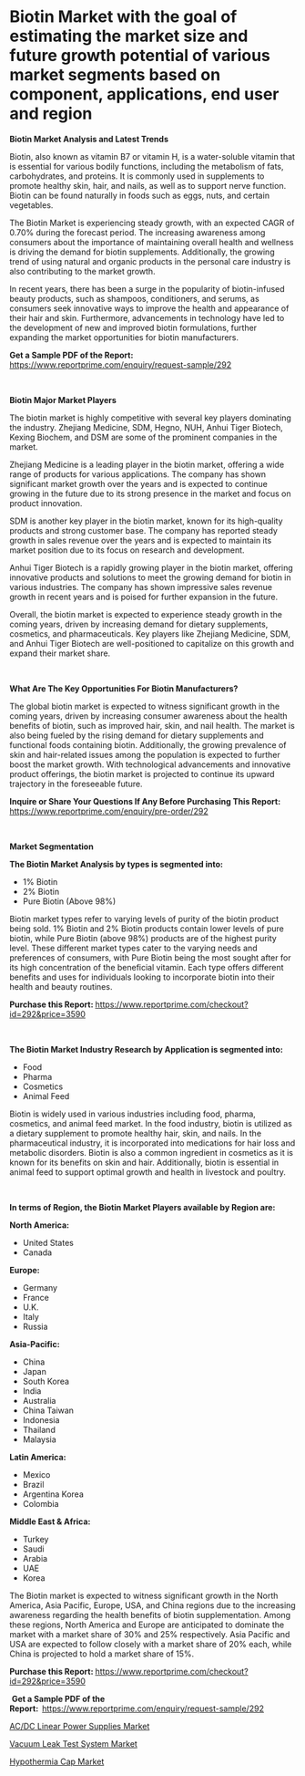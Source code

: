 <p><h1>Biotin Market with the goal of estimating the market size and future growth potential of various market segments based on component, applications, end user and region</h1></p><p><strong>Biotin Market Analysis and Latest Trends</strong></p>
<p><p>Biotin, also known as vitamin B7 or vitamin H, is a water-soluble vitamin that is essential for various bodily functions, including the metabolism of fats, carbohydrates, and proteins. It is commonly used in supplements to promote healthy skin, hair, and nails, as well as to support nerve function. Biotin can be found naturally in foods such as eggs, nuts, and certain vegetables.</p><p>The Biotin Market is experiencing steady growth, with an expected CAGR of 0.70% during the forecast period. The increasing awareness among consumers about the importance of maintaining overall health and wellness is driving the demand for biotin supplements. Additionally, the growing trend of using natural and organic products in the personal care industry is also contributing to the market growth.</p><p>In recent years, there has been a surge in the popularity of biotin-infused beauty products, such as shampoos, conditioners, and serums, as consumers seek innovative ways to improve the health and appearance of their hair and skin. Furthermore, advancements in technology have led to the development of new and improved biotin formulations, further expanding the market opportunities for biotin manufacturers.</p></p>
<p><strong>Get a Sample PDF of the Report:&nbsp;</strong> <a href="https://www.reportprime.com/enquiry/request-sample/292">https://www.reportprime.com/enquiry/request-sample/292</a></p>
<p>&nbsp;</p>
<p><strong>Biotin Major Market Players</strong></p>
<p><p>The biotin market is highly competitive with several key players dominating the industry. Zhejiang Medicine, SDM, Hegno, NUH, Anhui Tiger Biotech, Kexing Biochem, and DSM are some of the prominent companies in the market.</p><p>Zhejiang Medicine is a leading player in the biotin market, offering a wide range of products for various applications. The company has shown significant market growth over the years and is expected to continue growing in the future due to its strong presence in the market and focus on product innovation.</p><p>SDM is another key player in the biotin market, known for its high-quality products and strong customer base. The company has reported steady growth in sales revenue over the years and is expected to maintain its market position due to its focus on research and development.</p><p>Anhui Tiger Biotech is a rapidly growing player in the biotin market, offering innovative products and solutions to meet the growing demand for biotin in various industries. The company has shown impressive sales revenue growth in recent years and is poised for further expansion in the future.</p><p>Overall, the biotin market is expected to experience steady growth in the coming years, driven by increasing demand for dietary supplements, cosmetics, and pharmaceuticals. Key players like Zhejiang Medicine, SDM, and Anhui Tiger Biotech are well-positioned to capitalize on this growth and expand their market share.</p></p>
<p>&nbsp;</p>
<p><strong>What Are The Key Opportunities For Biotin Manufacturers?</strong></p>
<p><p>The global biotin market is expected to witness significant growth in the coming years, driven by increasing consumer awareness about the health benefits of biotin, such as improved hair, skin, and nail health. The market is also being fueled by the rising demand for dietary supplements and functional foods containing biotin. Additionally, the growing prevalence of skin and hair-related issues among the population is expected to further boost the market growth. With technological advancements and innovative product offerings, the biotin market is projected to continue its upward trajectory in the foreseeable future.</p></p>
<p><strong>Inquire or Share Your Questions If Any Before Purchasing This Report:</strong> <a href="https://www.reportprime.com/enquiry/pre-order/292">https://www.reportprime.com/enquiry/pre-order/292</a></p>
<p>&nbsp;</p>
<p><strong>Market Segmentation</strong></p>
<p><strong>The Biotin Market Analysis by types is segmented into:</strong></p>
<p><ul><li>1% Biotin</li><li>2% Biotin</li><li>Pure Biotin (Above 98%)</li></ul></p>
<p><p>Biotin market types refer to varying levels of purity of the biotin product being sold. 1% Biotin and 2% Biotin products contain lower levels of pure biotin, while Pure Biotin (above 98%) products are of the highest purity level. These different market types cater to the varying needs and preferences of consumers, with Pure Biotin being the most sought after for its high concentration of the beneficial vitamin. Each type offers different benefits and uses for individuals looking to incorporate biotin into their health and beauty routines.</p></p>
<p><strong>Purchase this Report:&nbsp;</strong><a href="https://www.reportprime.com/checkout?id=292&price=3590">https://www.reportprime.com/checkout?id=292&price=3590</a></p>
<p>&nbsp;</p>
<p><strong>The Biotin Market Industry Research by Application is segmented into:</strong></p>
<p><ul><li>Food</li><li>Pharma</li><li>Cosmetics</li><li>Animal Feed</li></ul></p>
<p><p>Biotin is widely used in various industries including food, pharma, cosmetics, and animal feed market. In the food industry, biotin is utilized as a dietary supplement to promote healthy hair, skin, and nails. In the pharmaceutical industry, it is incorporated into medications for hair loss and metabolic disorders. Biotin is also a common ingredient in cosmetics as it is known for its benefits on skin and hair. Additionally, biotin is essential in animal feed to support optimal growth and health in livestock and poultry.</p></p>
<p>&nbsp;</p>
<p><strong>In terms of Region, the Biotin Market Players available by Region are:</strong></p>
<p>
    <p> <strong> North America: </strong>
        <ul>
            <li>United States</li>
            <li>Canada</li>
        </ul>
        </p> 
    <p> <strong> Europe: </strong>
        <ul>
            <li>Germany</li>
            <li>France</li>
            <li>U.K.</li>
            <li>Italy</li>
            <li>Russia</li>
        </ul>
        </p> 
    <p> <strong> Asia-Pacific: </strong>
        <ul>
            <li>China</li>
            <li>Japan</li>
            <li>South Korea</li>
            <li>India</li>
            <li>Australia</li>
            <li>China Taiwan</li>
            <li>Indonesia</li>
            <li>Thailand</li>
            <li>Malaysia</li>
        </ul>
        </p> 
    <p> <strong> Latin America: </strong>
        <ul>
            <li>Mexico</li>
            <li>Brazil</li>
            <li>Argentina Korea</li>
            <li>Colombia</li>
        </ul>
        </p> 
    <p> <strong> Middle East & Africa: </strong>
        <ul>
            <li>Turkey</li>
            <li>Saudi</li>
            <li>Arabia</li>
            <li>UAE</li>
            <li>Korea</li>
        </ul>
    </p>
    </p>
<p><p>The Biotin market is expected to witness significant growth in the North America, Asia Pacific, Europe, USA, and China regions due to the increasing awareness regarding the health benefits of biotin supplementation. Among these regions, North America and Europe are anticipated to dominate the market with a market share of 30% and 25% respectively. Asia Pacific and USA are expected to follow closely with a market share of 20% each, while China is projected to hold a market share of 15%.</p></p>
<p><strong>Purchase this Report: </strong><a href="https://www.reportprime.com/checkout?id=292&price=3590">https://www.reportprime.com/checkout?id=292&price=3590</a></p>
<p>&nbsp;<strong>Get a Sample PDF of the Report:&nbsp;&nbsp;</strong><a href="https://www.reportprime.com/enquiry/request-sample/292">https://www.reportprime.com/enquiry/request-sample/292</a></p>
<p><strong></strong></p>
<p><p><a href="https://view.publitas.com/reportprime-1/ac-dc-linear-power-supplies-market-research-report-provides-thorough-industry-overview-which-offers-an-in-depth-analysis-of-product-trends-and-new-market-divisions/">AC/DC Linear Power Supplies Market</a></p><p><a href="https://view.publitas.com/reportprime-1/vacuum-leak-test-system-market-research-report-forecasted-for-period-from-2023-2030-by-market-type-market-application-and-region/">Vacuum Leak Test System Market</a></p><p><a href="https://view.publitas.com/reportprime-1/hypothermia-cap-market-size-share-trends-analysis-report-by-application-regional-outlook-competitive-strategies-and-segment-forecasts-2023-2030/">Hypothermia Cap Market</a></p></p>